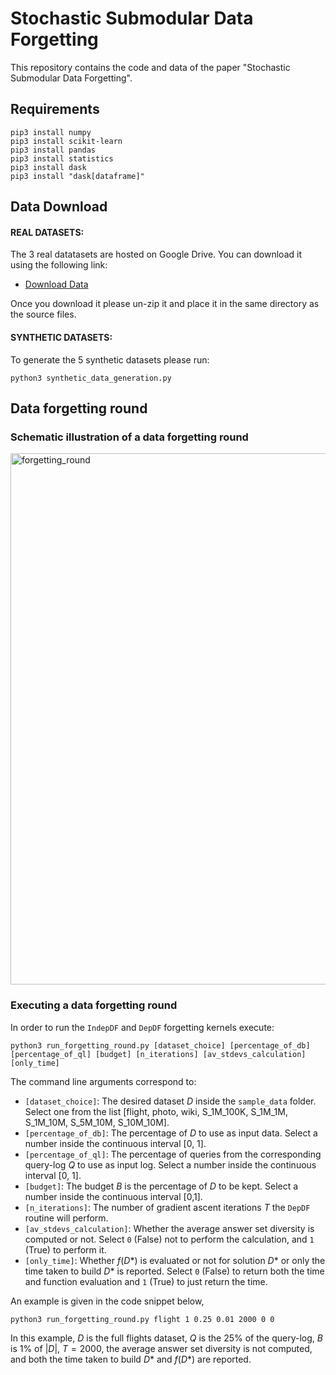 # Stochastic Submodular Data Forgetting
This repository contains the code and data of the paper "Stochastic Submodular Data Forgetting".
## Requirements
```
pip3 install numpy
pip3 install scikit-learn
pip3 install pandas
pip3 install statistics
pip3 install dask
pip3 install "dask[dataframe]"
```
## Data Download
#### REAL DATASETS: 
The 3 real datatasets are hosted on Google Drive. You can download it using the following link: 
- [Download Data](https://drive.google.com/file/d/1YjCt-RZUyEHslqmA3yJHJi-Tk6SNFlbP/view?usp=sharing)

Once you download it please un-zip it and place it in the same directory as the source files.


#### SYNTHETIC DATASETS: 
To generate the 5 synthetic datasets please run:
```
python3 synthetic_data_generation.py
```
## Data forgetting round
### Schematic illustration of a data forgetting round
<img width="850" alt="forgetting_round" src="https://github.com/user-attachments/assets/05d6373b-af1d-46c2-ac28-31bd838059c2" />

### Executing a data forgetting round
In order to run the `IndepDF` and `DepDF` forgetting kernels execute:
```
python3 run_forgetting_round.py [dataset_choice] [percentage_of_db] [percentage_of_ql] [budget] [n_iterations] [av_stdevs_calculation] [only_time]
```
The command line arguments correspond to:
- `[dataset_choice]`: The desired dataset $D$ inside the `sample_data` folder. Select one from the list [flight, photo, wiki, S_1M_100K, S_1M_1M, S_1M_10M, S_5M_10M, S_10M_10M].
- `[percentage_of_db]`: The percentage of $D$ to use as input data. Select a number inside the continuous interval [0, 1].
- `[percentage_of_ql]`: The percentage of queries from the corresponding query-log $Q$ to use as input log. Select a number inside the continuous interval [0, 1].
- `[budget]`: The budget $B$ is the percentage of $D$ to be kept. Select a number inside the continuous interval [0,1].
- `[n_iterations]`: The number of gradient ascent iterations $T$ the `DepDF` routine will perform.
- `[av_stdevs_calculation]`: Whether the average answer set diversity is computed or not. Select `0` (False) not to perform the calculation, and `1` (True) to perform it.
- `[only_time]`: Whether $f(D*)$ is evaluated or not for solution $D*$ or only the time taken to build $D*$ is reported. Select `0` (False) to return both the time and function evaluation and `1` (True) to just return the time.

An example is given in the code snippet below,
```
python3 run_forgetting_round.py flight 1 0.25 0.01 2000 0 0
```
In this example, $D$ is the full flights dataset, $Q$ is the 25% of the query-log, $B$ is 1% of $|D|$, $T= 2000$, the average answer set diversity is not computed, and both the time taken to build $D*$ and $f(D*)$ are reported.

